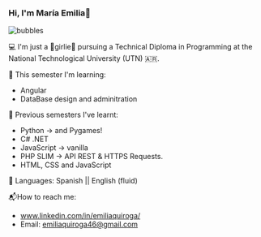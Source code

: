 ### Hi, I'm María Emilia🫧
![bubbles](https://github.com/emiliaquiroga/emiliaquiroga/assets/103537790/c1d4fe98-8fba-4f74-b6de-5b1129900339)

💻 I'm just a 🎀girlie🎀 pursuing a Technical Diploma in Programming at the National Technological University (UTN) 🇦🇷.

🧩 This semester I'm learning:
- Angular
- DataBase design and adminitration


🧮 Previous semesters I've learnt:
- Python -> and Pygames!
- C# .NET
- JavaScript -> vanilla
- PHP SLIM ->  API REST & HTTPS Requests.
- HTML, CSS and JavaScript

📢 Languages: 
Spanish || English (fluid) 

📬How to reach me:
- www.linkedin.com/in/emiliaquiroga/
- Email: emiliaquiroga46@gmail.com
  

<!--
**emiliaquiroga/emiliaquiroga** is a ✨ _special_ ✨ repository because its `README.md` (this file) appears on your GitHub profile.

Here are some ideas to get you started:

- 🔭 I’m currently working on ...
- 🌱 I’m currently learning ...
- 👯 I’m looking to collaborate on ...
- 🤔 I’m looking for help with ...
- 💬 Ask me about ...
- 📫 How to reach me: ...
- 😄 Pronouns: ...
- ⚡ Fun fact: ...
-->
